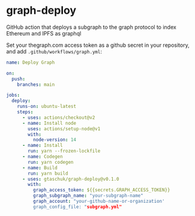 # graph-deploy

GitHub action that deploys a subgraph to the graph protocol to index Ethereum and IPFS as graphql

Set your thegraph.com access token as a github secret in your repository, and add `.github/workflows/graph.yml`:

```yml
name: Deploy Graph

on:
  push:
    branches: main

jobs:
  deploy:
    runs-on: ubuntu-latest
    steps:
      - uses: actions/checkout@v2
      - name: Install node
        uses: actions/setup-node@v1
        with:
          node-version: 14
      - name: Install
        run: yarn --frozen-lockfile
      - name: Codegen
        run: yarn codegen
      - name: Build
        run: yarn build
      - uses: gtaschuk/graph-deploy@v0.1.0
        with:
          graph_access_token: ${{secrets.GRAPH_ACCESS_TOKEN}}
          graph_subgraph_name: "your-subgraph-name"
          graph_account: "your-github-name-or-organization'
          graph_config_file: "subgraph.yml"
```
